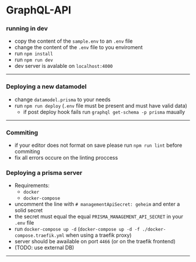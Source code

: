 # GraphQL-API

### running in dev

- copy the content of the `sample.env` to an `.env` file
- change the content of the `.env` file to you enviroment
- run `npm install`
- run `npm run dev`
- dev server is avalable on `localhost:4000`

---

### Deploying a new datamodel

- change `datamodel.prisma` to your needs
- run `npm run deploy` (`.env` file must be present and must have valid data)
  - if post deploy hook fails run `graphql get-schema -p prisma` maually

---

### Commiting

- if your editor does not format on save please run `npm run lint` before commiting
- fix all errors occure on the linting proccess

### Deploying a prisma server

- Requirements:
  - `docker`
  - `docker-compose`
- uncomment the line with `# managementApiSecret: geheim` and enter a solid secret
- the secret must equal the equal `PRISMA_MANAGEMENT_API_SECRET` in your `.env` file
- run `docker-compose up -d` (`docker-compose up -d -f ./docker-compose.traefik.yml` when using a traefik proxy)
- server should be awailable on port `4466` (or on the traefik frontend)
- (TODO: use external DB)

---
